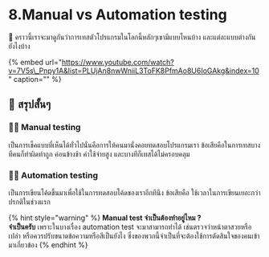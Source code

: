 # 8.Manual vs Automation testing

💬 คราวนี้เราจะมาดูกันว่าการเทสตัวโปรแกรมในโลกนี้หลักๆเขามีแบบไหนบ้าง และแต่ละแบบต่างกันยังไงบ้าง

{% embed url="https://www.youtube.com/watch?v=7V5s\_Pnpy1A&list=PLUjAn8nwWniiL3ToFK8PfmAo8U6IoGAkg&index=10" caption="" %}

## 🎯 สรุปสั้นๆ

### 👨‍🚀 Manual testing

เป็นการเช็คแบบที่เห็นได้ทั่วไปนั่นคือการให้คนมานั่งคอยทดสอบโปรแกรมเรา ข้อเสียคือในการเทสบางทีคนก็ทำผิดทำถูก ค่อนข้างช้า ค่าใช้จ่ายสูง และบางทีก็เทสได้ไม่ครอบคลุม

### 👨‍🚀 Automation testing

เป็นการเขียนโค้ดขึ้นมาเพื่อใช้ในการทดสอบโค้ดของเราอีกทีนึง ข้อเสียคือ ใช้เวลาในการเขียนเยอะกว่าปรกติในช่วงแรก

{% hint style="warning" %}
**Manual test จำเป็นต้องทำอยู่ไหม ?**  
**จำเป็นครับ** เพราะในบางเรื่อง automation test จะมาสามารถทำได้ เช่นตรวจว่าหน้าตาสวยหรือเปล่า หรือควรปรับขนาดข้อความหรือสีเป็นยังไง ซึ่งของพวกนี้จำเป็นที่จะต้องใช้การตัดสินใจของคนเข้ามาเกี่ยวข้อง
{% endhint %}

